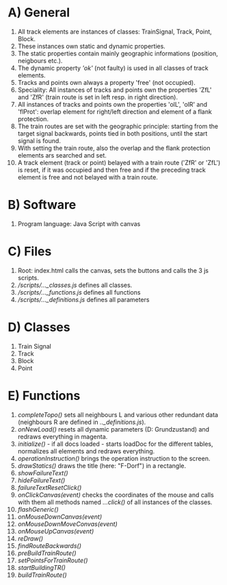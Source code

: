 # A) General
1. All track elements are instances of classes: TrainSignal, Track, Point, Block.
2. These instances own static and dynamic properties.
3. The static properties contain mainly geographic informations (position, neigbours etc.).
4. The dynamic property *'ok'* (not faulty) is used in all classes of track elements.
5. Tracks and points own always a property 'free' (not occupied).
6. Speciality: All instances of tracks and points own the properties 'ZfL' and 'ZfR' (train route is set in left resp. in right direction).
7. All instances of tracks and points own the properties 'olL', 'olR' and 'flProt': overlap element for right/left direction and element of a flank protection.
8. The train routes are set with the geographic principle: starting from the target signal backwards, points tied in both positions, until the start signal is found.
9. With setting the train route, also the overlap and the flank protection elements ars searched and set.
10. A track element (track or point) belayed with a train route ('ZfR' or 'ZfL') is reset, if it was occupied and then free and if the preceding track element is free and not belayed with a train route.
# B) Software
1. Program language: Java Script with canvas
# C) Files
1. Root: index.html calls the canvas, sets the buttons and calls the 3 js scripts.
2. */scripts/…_classes.js* defines all classes.
3. */scripts/…_functions.js* defines all functions
4. */scripts/…_definitions.js* defines all parameters
# D) Classes
1. Train Signal
2. Track
3. Block
4. Point
# E) Functions
1. *completeTopo()* sets all neighbours L and various other redundant data
(neighbours R are defined in *.._definitions.js*).
2. *onNewLoad()* resets all dynamic parameters (D: Grundzustand) and redraws everything in magenta.
3. *initialize()* - if all docs loaded - starts loadDoc for the different tables, normalizes all elements and redraws everything.
4. *operationInstruction()* brings the operation instruction to the screen.
5. *drawStatics()* draws the title (here: "F-Dorf") in a rectangle.
6. *showFailureText()*
7. *hideFailureText()*
8. *failureTextResetClick()*
9. *onClickCanvas(event)* checks the coordinates of the mouse and calls with them all methods named *…click()* of all instances of the classes.
10. *flashGeneric()*
11. *onMouseDownCanvas(event)*
12. *onMouseDownMoveConvas(event)*
13. *onMouseUpCanvas(event)*
14. *reDraw()*
15. *findRouteBackwards()*
16. *preBuildTrainRoute()*
17. *setPointsForTrainRoute()*
18. *startBuildingTR()*
19. *buildTrainRoute()* 
